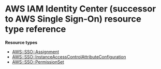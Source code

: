 # AWS IAM Identity Center \(successor to AWS Single Sign\-On\) resource type reference<a name="AWS_SSO"></a>

**Resource types**
+ [AWS::SSO::Assignment](aws-resource-sso-assignment.md)
+ [AWS::SSO::InstanceAccessControlAttributeConfiguration](aws-resource-sso-instanceaccesscontrolattributeconfiguration.md)
+ [AWS::SSO::PermissionSet](aws-resource-sso-permissionset.md)
